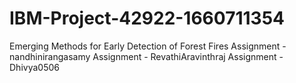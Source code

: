 # IBM-Project-42922-1660711354
Emerging Methods for Early Detection of Forest Fires
Assignment - nandhinirangasamy
Assignment - RevathiAravinthraj
Assignment - Dhivya0506
